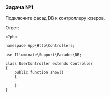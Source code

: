 ### Задача №1

Подключите фасад DB к контроллеру юзеров.

Ответ: 

    <?php
    
    namespace App\Http\Controllers;
    
    use Illuminate\Support\Facades\DB;
    
    class UserController extends Controller
    {
        public function show()
        {
    
        }
    }